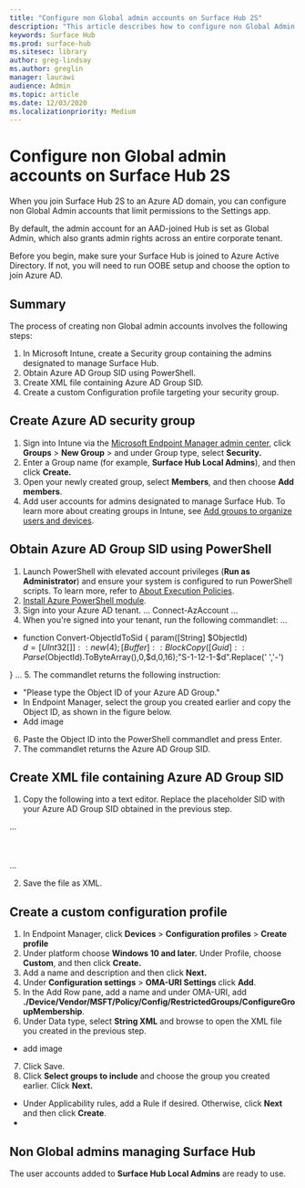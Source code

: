 ```yaml
---
title: "Configure non Global admin accounts on Surface Hub 2S"
description: "This article describes how to configure non Global Admin accounts to manage Surface Hub 2S."
keywords: Surface Hub
ms.prod: surface-hub
ms.sitesec: library
author: greg-lindsay
ms.author: greglin
manager: laurawi
audience: Admin
ms.topic: article
ms.date: 12/03/2020
ms.localizationpriority: Medium
---
```


# Configure non Global admin accounts on Surface Hub 2S

When you join Surface Hub 2S to an Azure AD domain, you can configure non Global Admin accounts that limit permissions to the Settings app. 

By default, the admin account for an AAD-joined Hub is set as Global Admin, which also grants admin rights across an entire corporate tenant. 

Before you begin, make sure your Surface Hub is joined to Azure Active Directory. If not, you will need to run OOBE setup and choose the option to join Azure AD. 

## Summary 

The process of creating non Global admin accounts involves the following steps: 

1. In Microsoft Intune, create a Security group containing the admins designated to manage Surface Hub.
2. Obtain Azure AD Group SID using PowerShell.
3. Create XML file containing Azure AD Group SID.
4. Create a custom Configuration profile targeting your security group.


## Create Azure AD security group 

1. Sign into Intune via the [Microsoft Endpoint Manager admin center](https://go.microsoft.com/fwlink/?linkid=2109431), click **Groups** > **New Group** > and under Group type, select **Security.** 
2. Enter a Group name (for example, **Surface Hub Local Admins**),  and then click **Create.** 
3. Open your newly created group, select **Members**, and then choose **Add members**. 
4. Add  user accounts for admins designated to manage Surface Hub.  To learn more about creating groups in Intune, see  [Add groups to organize users and devices](https://docs.microsoft.com/mem/intune/fundamentals/groups-add).

## Obtain Azure AD Group SID using PowerShell

1. Launch PowerShell with elevated account privileges (**Run as Administrator**) and ensure your system is configured to run PowerShell scripts. To learn more, refer to [About Execution Policies](https://docs.microsoft.com/powershell/module/microsoft.powershell.core/about/about_execution_policies?). 
2. [Install Azure PowerShell module](https://docs.microsoft.com/powershell/azure/install-az-ps?view=azps-5.1.0).
3. Sign into your Azure AD tenant.
 ...
Connect-AzAccount
  ...
4. When you're signed into your tenant, run the following commandlet:
...
  - function Convert-ObjectIdToSid
{    param([String] $ObjectId)   
     $d=[UInt32[]]::new(4);[Buffer]::BlockCopy([Guid]::Parse($ObjectId).ToByteArray(),0,$d,0,16);"S-1-12-1-$d".Replace(' ','-')
	 
}
...
5. The commandlet returns the following instruction:
- "Please type the Object ID of your Azure AD Group."
- In Endpoint Manager, select the group you created earlier and copy the Object ID, as shown in the figure below. 
- Add image
6. Paste the Object ID into the PowerShell commandlet and press Enter. 
7. The commandlet returns the Azure AD Group SID. 

## Create XML file containing Azure AD Group SID

1. Copy the following into a text editor. Replace the placeholder SID with your Azure AD Group SID obtained in the previous step. 

...
      <groupmembership>   
	  <accessgroup desc = "Administrators">        
	  <member name = "Administrator" />        
	  <member name = "S-1-12-1-XXXXXXXXXX-XXXXXXXXXX-XXXXXXXXXX-XXXXXXXXXX" />  
	  </accessgroup>
	  </groupmembership>
  ...

2. Save the file as XML. 

## Create a custom configuration profile

1. In Endpoint Manager, click **Devices** > **Configuration profiles** > **Create profile** 
2. Under platform choose  **Windows 10 and later.** Under Profile, choose **Custom**, and then click **Create.**
3. Add a name and description and then click **Next.**
4. Under **Configuration settings** > **OMA-URI Settings** click **Add**.
5. In the Add Row pane, add a name and under OMA-URI, add **./Device/Vendor/MSFT/Policy/Config/RestrictedGroups/ConfigureGroupMembership**.
6. Under Data type, select **String XML** and browse to open the XML file you created in the previous step. 
- add image
7. Click Save.
8. Click **Select groups to include** and choose the group you created earlier. Click **Next.**
- Under Applicability rules, add a Rule if desired. Otherwise, click **Next** and then click **Create**.
- 

## Non Global admins managing Surface Hub

The user accounts added to **Surface Hub Local Admins** are ready to use. 
